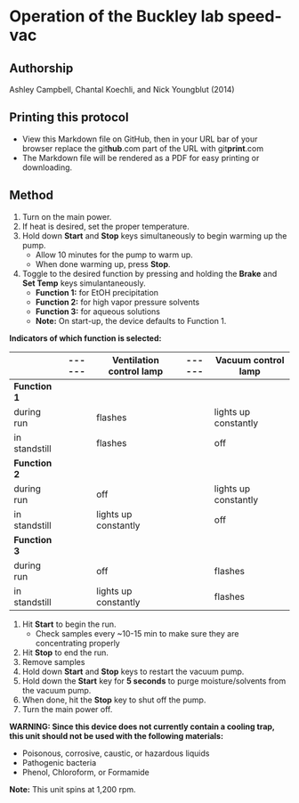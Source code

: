 Operation of the Buckley lab speed-vac
======================================

## Authorship

Ashley Campbell, Chantal Koechli, and Nick Youngblut (2014)


## Printing this protocol

* View this Markdown file on GitHub, then in your URL bar of your browser 
  replace the git**hub**.com part of the URL with git**print**.com
* The Markdown file will be rendered as a PDF for easy printing or downloading.


## Method

1. Turn on the main power.
1. If heat is desired, set the proper temperature.
1. Hold down __Start__ and __Stop__ keys simultaneously to begin warming up the pump.
	* Allow 10 minutes for the pump to warm up.
	* When done warming up, press __Stop__.
1. Toggle to the desired function by pressing and holding the __Brake__ and __Set Temp__
keys simulantaneously.
	* __Function 1:__ for EtOH precipitation
	* __Function 2:__ for high vapor pressure solvents
	* __Function 3:__ for aqueous solutions
	* __Note:__ On start-up, the device defaults to Function 1.
		
**Indicators of which function is selected:**

|                | ------ | Ventilation control lamp   | ------ | Vacuum control lamp  |
|----------------|--------|----------------------------|--------|----------------------|
| **Function 1** |        |                            |        |                      |
| during run     |        | flashes                    |        | lights up constantly |
| in standstill  |        | flashes                    |        | off                  |
| **Function 2** |        |                            |        |                      |
| during run     |        | off                        |        | lights up constantly |
| in standstill  |        | lights up constantly       |        | off                  |
| **Function 3** |        |                            |        |                      |
| during run     |        | off                        |        | flashes              |
| in standstill  |        | lights up constantly       |        | flashes              |

1. Hit __Start__ to begin the run.
	* Check samples every ~10-15 min to make sure they are concentrating properly
1. Hit __Stop__ to end the run.
1. Remove samples
1. Hold down __Start__ and __Stop__ keys to restart the vacuum pump.
1. Hold down the __Start__ key for __5 seconds__ to purge moisture/solvents from
the vacuum pump.
1. When done, hit the __Stop__ key to shut off the pump.
1. Turn the main power off.

__WARNING: Since this device does not currently contain a cooling trap, this unit
should not be used with the following materials:__

* Poisonous, corrosive, caustic, or hazardous liquids
* Pathogenic bacteria
* Phenol, Chloroform, or Formamide

__Note:__ This unit spins at 1,200 rpm. 